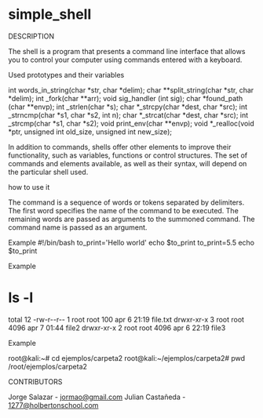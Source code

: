 # simple_shell
DESCRIPTION

The shell is a program that presents a command line interface that allows you to control your computer using commands entered with a keyboard.

Used prototypes and their variables

int words_in_string(char *str, char *delim);
char **split_string(char *str, char *delim);
int _fork(char **arr);
void sig_handler (int sig);
char *found_path (char **envp);
int _strlen(char *s);
char *_strcpy(char *dest, char *src);
int _strncmp(char *s1, char *s2, int n);
char *_strcat(char *dest, char *src);
int _strcmp(char *s1, char *s2);
void print_env(char **envp);
void *_realloc(void *ptr, unsigned int old_size, unsigned int new_size);

In addition to commands, shells offer other elements to improve their functionality, such as variables, functions or control structures. The set of commands and elements available, as well as their syntax, will depend on the particular shell used.

how to use it

The command is a sequence of words or tokens
separated by delimiters. The first word
specifies the name
of the command to be executed. The remaining words are passed as arguments to the summoned command.
The command name is passed as an argument.

Example
	#!/bin/bash
	to_print='Hello world'
	echo $to_print
	to_print=5.5
	echo $to_print

Example

# ls -l

total 12
-rw-r--r-- 1 root root  100 apr  6 21:19 file.txt
drwxr-xr-x 3 root root 4096 apr  7 01:44 file2
drwxr-xr-x 2 root root 4096 apr  6 22:19 file3

Example

root@kali:~# cd ejemplos/carpeta2
root@kali:~/ejemplos/carpeta2# pwd
/root/ejemplos/carpeta2


CONTRIBUTORS

Jorge Salazar - jormao@gmail.com
Julian Castañeda - 1277@holbertonschool.com
